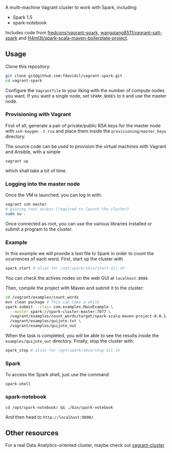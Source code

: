 A multi-machine Vagrant cluster to work with Spark, including:
- Spark 1.5
- spark-notebook

Includes code from [fredcons/vagrant-spark](https://github.com/fredcons/vagrant-spark), [wangqiang8511/vagrant-salt-spark](https://github.com/wangqiang8511/vagrant-salt-spark) and [H4ml3t/spark-scala-maven-boilerplate-project](https://github.com/H4ml3t/spark-scala-maven-boilerplate-project).

## Usage

Clone this repository: 

```sh
git clone git@github.com:fdavidcl/vagrant-spark.git
cd vagrant-spark
```

Configure the `Vagrantfile` to your liking with the number of compute nodes you want. If you want a single node, set `SPARK_NODES` to `0` and use the master node.

### Provisioning with Vagrant

First of all, generate a pair of private/public RSA keys for the master node with `ssh-keygen -t rsa` and place them inside the `provisioning/master_keys` directory.

The source code can be used to provision the virtual machines with Vagrant and Ansible, with a simple

```
vagrant up
```

which shall take a bit of time.

### Logging into the master node

Once the VM is launched, you can log in with:

```sh
vagrant ssh master
# gaining root access (required to launch the cluster)
sudo su -
```

Once connected as root, you can use the various libraries installed or submit a program to the cluster.

### Example

In this example we will provide a text file to Spark in order to count the ocurrences of each word. First, start up the cluster with

```sh
spark_start # alias for /opt/spark/sbin/start-all.sh
```

You can check the actives nodes on the web GUI at `localhost:8080`.

Then, compile the project with Maven and submit it to the cluster:

```sh
cd /vagrant/examples/count_words
mvn clean package # This can take a while
spark-submit --class com.examples.MainExample \
  --master spark://spark-cluster-master:7077 \
  /vagrant/examples/count_words/target/spark-scala-maven-project-0.0.1-SNAPSHOT-jar-with-dependencies.jar \
  /vagrant/examples/quijote.txt \
  /vagrant/examples/quijote_out
```

When the task is completed, you will be able to see the results inside the `examples/quijote_out` directory. Finally, stop the cluster with:

```sh
spark_stop # alias for /opt/spark/sbin/stop-all.sh
```

### Spark

To access the Spark shell, just use the command

```
spark-shell
```

### spark-notebook

```
cd /opt/spark-notebook/ && ./bin/spark-notebook
```

And then head to `http://localhost:9000/`.

## Other resources

For a real Data Analytics-oriented cluster, maybe check out [vagrant-cluster](https://github.com/irifed/vagrant-cluster)
